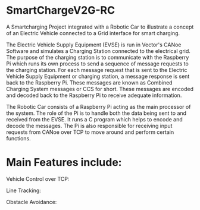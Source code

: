 # SmartChargeV2G-RC

A Smartcharging Project integrated with a Robotic Car to illustrate a concept of an Electric Vehicle connected to a Grid interface for smart charging. 



The Electric Vehicle Supply Equipment (EVSE) is run in Vector's CANoe Software and simulates a Charging Station connected to the electrical grid. The purpose of the charging station is to communicate with the Raspberry Pi which runs its own process to send a sequence of message requests to the charging station. For each message request that is sent to the Electric Vehicle Supply Equipment or charging station, a message response is sent back to the Raspberry Pi. These messages are known as Combined Charging System messages or CCS for short. These messages are encoded and decoded back to the Raspberry Pi to receive adequate information.


The Robotic Car consists of a Raspberry Pi acting as the main processor of the system. The role of the Pi is to handle both the data being sent to and received from the EVSE. It runs a C program which helps to encode and decode the messages. The Pi is also responsible for receiving input requests from CANoe over TCP to move around and perform certain functions. 

# Main Features include:

Vehicle Control over TCP:


Line Tracking:


Obstacle Avoidance:

